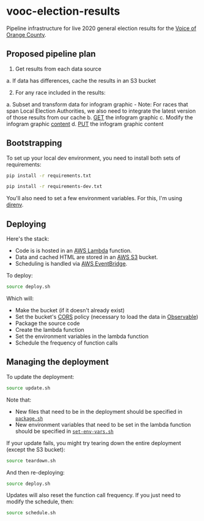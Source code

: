 # vooc-election-results

Pipeline infrastructure for live 2020 general election results for the [Voice of Orange County](https://github.com/rji-futures-lab/vooc-election-results.git).

## Proposed pipeline plan

1. Get results from each data source

  a. If data has differences, cache the results in an S3 bucket

2. For any race included in the results:

  a. Subset and transform data for infogram graphic
    - Note: For races that span Local Election Authorities, we also need to integrate the latest version of those results from our cache
  b. [GET](https://developers.infogr.am/rest/get-infographics-id.html) the infogram graphic
  c. Modify the infogram graphic [content](https://developers.infogr.am/rest/content-schema.html)
  d. [PUT](https://developers.infogr.am/rest/put-infographics-id.html) the infogram graphic content


## Bootstrapping

To set up your local dev environment, you need to install both sets of requirements:

```sh
pip install -r requirements.txt
```

```sh
pip install -r requirements-dev.txt
```

You'll also need to set a few environment variables. For this, I'm using [direnv](https://direnv.net/).

## Deploying

Here's the stack:

- Code is is hosted in an [AWS Lambda](https://aws.amazon.com/lambda/) function.
- Data and cached HTML are stored in an [AWS S3](https://aws.amazon.com/s3/) bucket.
- Scheduling is handled via [AWS EventBridge](https://aws.amazon.com/eventbridge/).

To deploy:

```sh
source deploy.sh
```

Which will:

- Make the bucket (if it doesn't already exist)
- Set the bucket's [CORS](https://docs.aws.amazon.com/AmazonS3/latest/dev/cors.html) policy (necessary to load the data in [Observable](https://observablehq.com/))
- Package the source code 
- Create the lambda function
- Set the environment variables in the lambda function
- Schedule the frequency of function calls

## Managing the deployment

To update the deployment:

```sh
source update.sh
```

Note that:

- New files that need to be in the deployment should be specified in [`package.sh`](package.sh)
- New environment variables that need to be set in the lambda function should be specified in [`set-env-vars.sh`](set-env-vars.sh)

If your update fails, you might try tearing down the entire deployment (except the S3 bucket):

```sh
source teardown.sh
```

And then re-deploying:

```sh
source deploy.sh
```

Updates will also reset the function call frequency. If you just need to modify the schedule, then:

```sh
source schedule.sh
```
